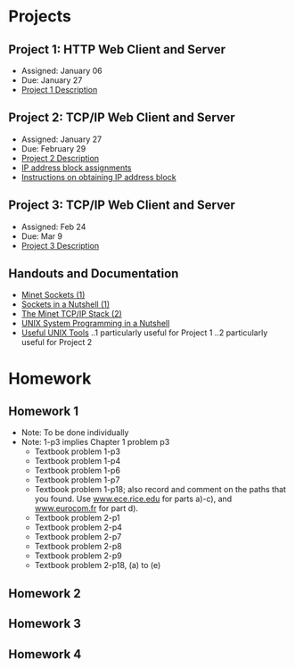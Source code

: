 # Projects

## Project 1: HTTP Web Client and Server
* Assigned: January 06
* Due: January 27
* [Project 1 Description]()

## Project 2: TCP/IP Web Client and Server
* Assigned: January 27
* Due: February 29
* [Project 2 Description]()
* [IP address block assignments]()
* [Instructions on obtaining IP address block]()

## Project 3: TCP/IP Web Client and Server
* Assigned: Feb 24
* Due: Mar 9
* [Project 3 Description]()

## Handouts and Documentation
* [Minet Sockets (1)]()
* [Sockets in a Nutshell (1)]()
* [The Minet TCP/IP Stack (2)]()
* [UNIX System Programming in a Nutshell]()
* [Useful UNIX Tools]()
..1 particularly useful for Project 1
..2 particularly useful for Project 2

# Homework

## Homework 1
* Note: To be done individually
* Note: 1-p3 implies Chapter 1 problem p3
  * Textbook problem 1-p3
  * Textbook problem 1-p4
  * Textbook problem 1-p6
  * Textbook problem 1-p7
  * Textbook problem 1-p18; also record and comment on the paths that you found. Use www.ece.rice.edu for parts a)-c), and www.eurocom.fr for part d).
  * Textbook problem 2-p1
  * Textbook problem 2-p4
  * Textbook problem 2-p7
  * Textbook problem 2-p8
  * Textbook problem 2-p9
  * Textbook problem 2-p18, (a) to (e)
  
## Homework 2

## Homework 3

## Homework 4
